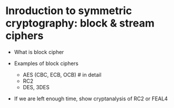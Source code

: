 # Inroduction to symmetric cryptography: block & stream ciphers

- What is block cipher
- Examples of block ciphers
    - AES (CBC, ECB, OCB) # in detail
    - RC2
    - DES, 3DES

- If we are left enough time, show cryptanalysis of RC2 or FEAL4